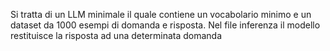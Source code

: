 

Si tratta di un LLM minimale il quale contiene un vocabolario minimo e un dataset da 1000 esempi di domanda e risposta. Nel file inferenza il modello restituisce la risposta ad una determinata domanda
